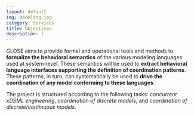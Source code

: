 ```yaml
---
layout: default
img: modeling.jpg
category: Services
title: Objectives
description: |
---
```

GLOSE aims to provide formal and operational tools and methods to <strong>formalize the behavioral semantics</strong> of the various modeling languages used at system-level. 
These semantics will be used to <strong>extract behavioral language interfaces supporting the definition of coordination patterns</strong>. 
These patterns, in turn, can systematically be used to <strong>drive the coordination of any model conforming to these languages</strong>.

The project is structured according to the following tasks: 
    <em>concurrent xDSML engineering</em>, 
    <em>coordination of discrete models</em>, and 
    <em>coordination of discrete/continuous models</em>.